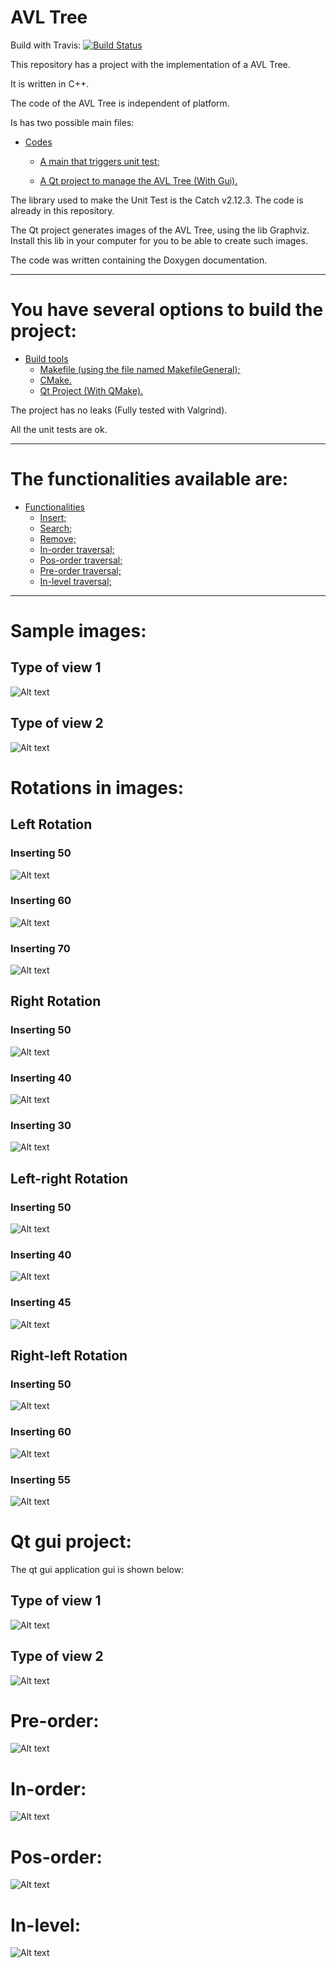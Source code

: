 AVL Tree
====================
Build with Travis: [![Build Status](https://www.travis-ci.com/danielScLima/AvlTree.svg?branch=master)](https://www.travis-ci.com/danielScLima/AvlTree)

This repository has a project with the implementation of a AVL Tree.

It is written in C++.

The code of the AVL Tree is independent of platform.

Is has two possible main files:

* [Codes](#markdown-header)
	* [A main that triggers unit test;](#markdown-header-emphasis)

	* [A Qt project to manage the AVL Tree (With Gui).](#markdown-header-strikethrough)
	
The library used to make the Unit Test is the Catch v2.12.3. The code is already in this repository.

The Qt project generates images of the AVL Tree, using the lib Graphviz.
Install this lib in your computer for you to be able to create such images.

The code was written containing the Doxygen documentation.

- - -

You have several options to build the project: 
====================

* [Build tools](#markdown-header)
	* [Makefile (using the file named MakefileGeneral);](#markdown-header-emphasis)
	* [CMake.](#markdown-header-emphasis)
	* [Qt Project (With QMake).](#markdown-header-emphasis)

The project has no leaks (Fully tested with Valgrind).

All the unit tests are ok.

- - -

The functionalities available are: 
====================

* [Functionalities](#markdown-header)
	* [Insert;](#markdown-header-emphasis)
	* [Search;](#markdown-header-emphasis)	
	* [Remove;](#markdown-header-emphasis)
	* [In-order traversal;](#markdown-header-emphasis)
	* [Pos-order traversal;](#markdown-header-emphasis)
	* [Pre-order traversal;](#markdown-header-emphasis)
	* [In-level traversal;](#markdown-header-emphasis)
	
- - -

Sample images: 
====================

## Type of view 1

![Alt text](images/sample1.png)

## Type of view 2

![Alt text](images/sample2.png)

Rotations in images: 
====================

## Left Rotation
### Inserting 50
![Alt text](images/leftrot/1.png)
### Inserting 60
![Alt text](images/leftrot/2.png)
### Inserting 70
![Alt text](images/leftrot/3.png)

## Right Rotation
### Inserting 50
![Alt text](images/rightrot/1.png)
### Inserting 40
![Alt text](images/rightrot/2.png)
### Inserting 30
![Alt text](images/rightrot/3.png)

## Left-right Rotation
### Inserting 50
![Alt text](images/leftrightrot/1.png)
### Inserting 40
![Alt text](images/leftrightrot/2.png)
### Inserting 45
![Alt text](images/leftrightrot/3.png)

## Right-left Rotation
### Inserting 50
![Alt text](images/rightleftrot/1.png)
### Inserting 60
![Alt text](images/rightleftrot/2.png)
### Inserting 55
![Alt text](images/rightleftrot/3.png)




Qt gui project: 
====================
The qt gui application gui is shown below:

## Type of view 1
![Alt text](images/guisample1.png)

## Type of view 2
![Alt text](images/guisample2.png)


Pre-order: 
====================

![Alt text](images/preorder.png)

In-order: 
====================

![Alt text](images/inorder.png)

Pos-order: 
====================

![Alt text](images/posorder.png)

In-level: 
====================

![Alt text](images/inlevel.png)

